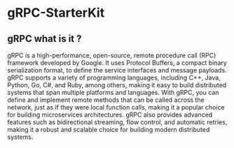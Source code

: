 # gRPC-StarterKit

## gRPC what is it ?

gRPC is a high-performance, open-source, remote procedure call (RPC) framework developed by Google. It uses Protocol 
Buffers, a compact binary serialization format, to define the service interfaces and message payloads. gRPC supports 
a variety of programming languages, including C++, Java, Python, Go, C#, and Ruby, among others, making it easy to 
build distributed systems that span multiple platforms and languages. With gRPC, you can define and implement remote 
methods that can be called across the network, just as if they were local function calls, making it a popular choice 
for building microservices architectures. gRPC also provides advanced features such as bidirectional streaming, flow 
control, and automatic retries, making it a robust and scalable choice for building modern distributed systems.
